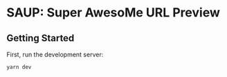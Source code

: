 # SAUP: Super AwesoMe URL Preview

## Getting Started

First, run the development server:

```bash
yarn dev
```
